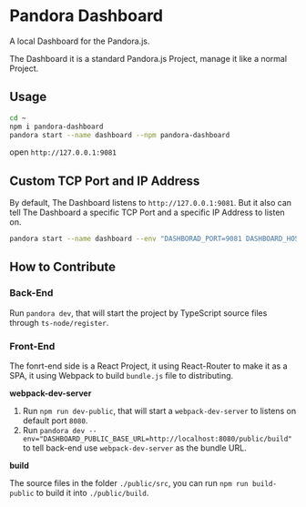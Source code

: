 # Pandora Dashboard

A local Dashboard for the Pandora.js. 

The Dashboard it is a standard Pandora.js Project, manage it like a normal Project.

## Usage

```bash
cd ~
npm i pandora-dashboard
pandora start --name dashboard --npm pandora-dashboard
```

open `http://127.0.0.1:9081`

## Custom TCP Port and IP Address

By default, The Dashboard listens to `http://127.0.0.1:9081`. But it also can tell The Dashboard a specific TCP Port and a specific IP Address to listen on.

```bash
pandora start --name dashboard --env "DASHBORAD_PORT=9081 DASHBOARD_HOST=0.0.0.0" --npm pandora-dashboard
```

## How to Contribute

### Back-End

Run `pandora dev`, that will start the project by TypeScript source files through `ts-node/register`.
### Front-End

The fonrt-end side is a React Project, it using React-Router to make it as a SPA, it using Webpack to build `bundle.js` file to distributing.


**webpack-dev-server**

1. Run `npm run dev-public`, that will start a `webpack-dev-server` to listens on default port `8080`.
2. Run `pandora dev --env="DASHBOARD_PUBLIC_BASE_URL=http://localhost:8080/public/build"` to tell back-end use `webpack-dev-server` as the bundle URL.

**build**

The source files in the folder `./public/src`, you can run `npm run build-public` to build it into `./public/build`.
